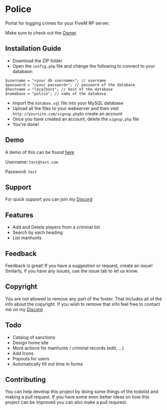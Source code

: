 # Police
Portal for logging crimes for your FiveM RP server.

Make sure to check out the [Owner](https://forum.fivem.net/u/davendrix)

## Installation Guide
- Download the ZIP folder
- Open the `config.php` file and change the following to connect to your database:
```
$username = "<your db username>"; // username
$password = "<your password>"; // password of the database
$hostname = "localhost"; // host of the database
$namebase = "police"; // name of the database
```
- Import the `databse.sql` file into your MySQL database
- Upload all the files to your webserver and then visit `http://yoursite.com/signup.php`to create an account
- Once you have created an account, delete the `signup.php` file
- You're done!

## Demo
A demo of this can be found [here](https://rootk1d.xyz/police)

Username: `test@test.com`

Password: `test`

## Support
For quick support you can join my [Discord](https://discord.gg/QQaWvMkFbs)

## Features
- Add and Delete players from a criminal list
- Search by each heading
- List manhunts

## Feedback
Feedback is great! If you have a suggestion or request, create an issue! Smilarly, if you have any issues, use the issue tab to let us know.

## Copyright
You are not allowed to remove any part of the footer. That includes all of the info about the copyright. If you wish to remove that info feel free to contact me on my [Discord](https://discord.gg/QQaWvMkFbs)

## Todo
- Catalog of sanctions
- Design home site
- More actions for manhunts / criminal records (edit, ...)
- Add Icons
- Popouts for users
- Automatically fill out time in forms

## Contributing
You can help develop this project by doing some things of the todolist and making a pull request. If you have some even better ideas on how this project can be improved you can also make a pull requrest.

